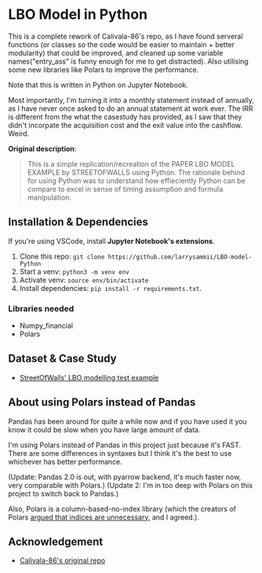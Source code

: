 
# LBO Model in Python

This is a complete rework of Calivala-86's repo, as I have found serveral functions (or classes so the code would be easier to maintain + better modularity) that could be improved, and cleaned up some variable names("entry_ass" is funny enough for me to get distracted). Also utilising some new libraries like Polars to improve the performance.

Note that this is written in Python on Jupyter Notebook.

Most importantly, I'm turning it into a monthly statement instead of annually,
as I have never once asked to do an annual statement at work ever.
The IRR is different from the what the casestudy has provided,
as I saw that they didn't incorpate the acquisition cost and the exit value into the cashflow.
Weird.

**Original description**:
> This is a simple replication/recreation of the PAPER LBO MODEL EXAMPLE by STREETOFWALLS using Python. The rationale behind for using Python was to understand how effieciently Python can be compare to excel in sense of timing assumption and formula manipulation.

## Installation & Dependencies

If you're using VSCode, install **Jupyter Notebook's extensions**.

1. Clone this repo:
`git clone https://github.com/larrysammii/LBO-model-Python`
2. Start a venv:
`python3 -m venv env`
3. Activate venv:
`source env/bin/activate`
4. Install dependencies:
`pip install -r requirements.txt`.

### Libraries needed

- Numpy_financial
- Polars

## Dataset & Case Study

- [StreetOfWalls' LBO modelling test example](https://www.streetofwalls.com/finance-training-courses/private-equity-training/lbo-modeling-test-example/)

## About using Polars instead of Pandas

Pandas has been around for quite a while now and if you have used it you know it could be slow when you have large amount of data.

I'm using Polars instead of Pandas in this project just because it's FAST. There are some differences in syntaxes but I think it's the best to use whichever has better performance.

(Update: Pandas 2.0 is out, with pyarrow backend, it's much faster now, very comparable with Polars.)
(Update 2: I'm in too deep with Polars on this project to switch back to Pandas.)

Also, Polars is a column-based-no-index library (which the creators of Polars [argued that indices are unnecessary](https://github.com/pola-rs/polars/issues/2243), and I agreed.).

## Acknowledgement

- [Calivala-86's original repo](https://github.com/Calivala-86/PE-LBO-MODEL.git)
